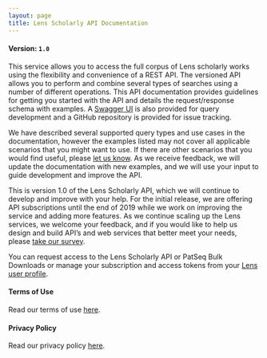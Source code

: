 ```yaml
---
layout: page
title: Lens Scholarly API Documentation
---
```


#### Version: `1.0`
This service allows you to access the full corpus of Lens scholarly works using the flexibility and convenience of a REST API. The versioned API allows you to perform and combine several types of searches using a number of different operations. This API documentation provides guidelines for getting you started with the API and details the request/response schema with examples. A [Swagger UI] is also provided for query development and a GitHub repository is provided for issue tracking.

We have described several supported query types and use cases in the documentation, however the examples listed may not cover all applicable scenarios that you might want to use. If there are other scenarios that you would find useful, please [let us know](https://www.lens.org/lens/feedback?returnTo=https:/). As we receive feedback, we will update the documentation with new examples, and we will use your input to guide development and improve the API.

This is version 1.0 of the Lens Scholarly API, which we will continue to develop and improve with your help. For the initial release, we are offering API subscriptions until the end of 2019 while we work on improving the service and adding more features. As we continue scaling up the Lens services, we welcome your feedback, and if you would like to help us design and build API’s and web services that better meet your needs, please [take our survey](https://lensorg.typeform.com/to/QM6aMm).

You can request access to the Lens Scholarly API or PatSeq Bulk Downloads or manage your subscription and access tokens from your [Lens user profile](https://www.lens.org/lens/user/subscriptions).

#### Terms of Use
Read our terms of use [here](https://about.lens.org/policies/#termsuse).

#### Privacy Policy
Read our privacy policy [here](https://about.lens.org/policies/#privacypolicy).

[//]: # (Reference Links)
[Swagger UI]: <https://api.lens.org/swagger-ui.html>

